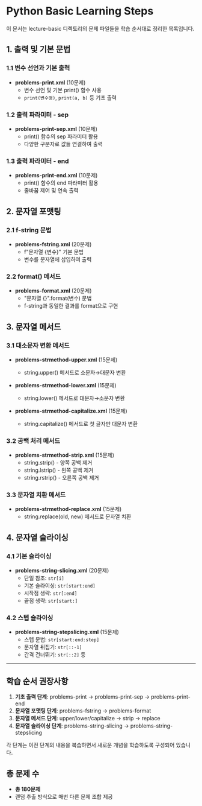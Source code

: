 # Python Basic Learning Steps

이 문서는 lecture-basic 디렉토리의 문제 파일들을 학습 순서대로 정리한 목록입니다.

## 1. 출력 및 기본 문법

### 1.1 변수 선언과 기본 출력
- **problems-print.xml** (10문제)
  - 변수 선언 및 기본 print() 함수 사용
  - `print(변수명)`, `print(a, b)` 등 기초 출력

### 1.2 출력 파라미터 - sep
- **problems-print-sep.xml** (10문제)
  - print() 함수의 sep 파라미터 활용
  - 다양한 구분자로 값들 연결하여 출력

### 1.3 출력 파라미터 - end
- **problems-print-end.xml** (10문제)
  - print() 함수의 end 파라미터 활용
  - 줄바꿈 제어 및 연속 출력

## 2. 문자열 포맷팅

### 2.1 f-string 문법
- **problems-fstring.xml** (20문제)
  - f"문자열 {변수}" 기본 문법
  - 변수를 문자열에 삽입하여 출력

### 2.2 format() 메서드
- **problems-format.xml** (20문제)
  - "문자열 {}".format(변수) 문법
  - f-string과 동일한 결과를 format으로 구현

## 3. 문자열 메서드

### 3.1 대소문자 변환 메서드
- **problems-strmethod-upper.xml** (15문제)
  - string.upper() 메서드로 소문자→대문자 변환

- **problems-strmethod-lower.xml** (15문제)
  - string.lower() 메서드로 대문자→소문자 변환

- **problems-strmethod-capitalize.xml** (15문제)
  - string.capitalize() 메서드로 첫 글자만 대문자 변환

### 3.2 공백 처리 메서드
- **problems-strmethod-strip.xml** (15문제)
  - string.strip() - 양쪽 공백 제거
  - string.lstrip() - 왼쪽 공백 제거
  - string.rstrip() - 오른쪽 공백 제거

### 3.3 문자열 치환 메서드
- **problems-strmethod-replace.xml** (15문제)
  - string.replace(old, new) 메서드로 문자열 치환

## 4. 문자열 슬라이싱

### 4.1 기본 슬라이싱
- **problems-string-slicing.xml** (20문제)
  - 단일 참조: `str[i]`
  - 기본 슬라이싱: `str[start:end]`
  - 시작점 생략: `str[:end]`
  - 끝점 생략: `str[start:]`

### 4.2 스텝 슬라이싱
- **problems-string-stepslicing.xml** (15문제)
  - 스텝 문법: `str[start:end:step]`
  - 문자열 뒤집기: `str[::-1]`
  - 간격 건너뛰기: `str[::2]` 등

---

## 학습 순서 권장사항

1. **기초 출력 단계**: problems-print → problems-print-sep → problems-print-end
2. **문자열 포맷팅 단계**: problems-fstring → problems-format
3. **문자열 메서드 단계**: upper/lower/capitalize → strip → replace
4. **문자열 슬라이싱 단계**: problems-string-slicing → problems-string-stepslicing

각 단계는 이전 단계의 내용을 복습하면서 새로운 개념을 학습하도록 구성되어 있습니다.

## 총 문제 수
- **총 180문제**
- 랜덤 추출 방식으로 매번 다른 문제 조합 제공